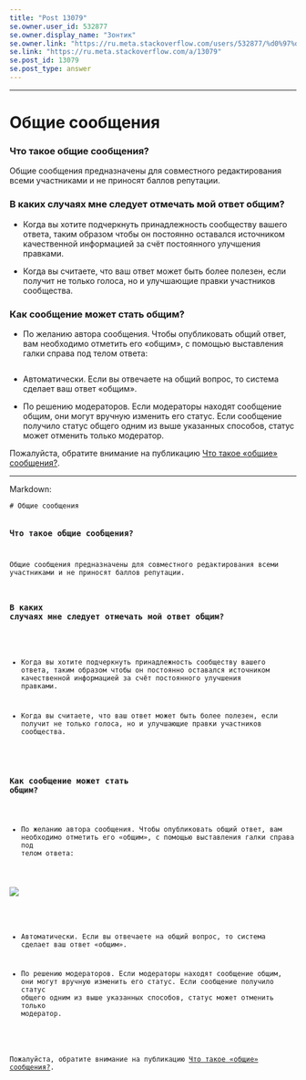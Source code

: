 ```yaml
---
title: "Post 13079"
se.owner.user_id: 532877
se.owner.display_name: "Зонтик"
se.owner.link: "https://ru.meta.stackoverflow.com/users/532877/%d0%97%d0%be%d0%bd%d1%82%d0%b8%d0%ba"
se.link: "https://ru.meta.stackoverflow.com/a/13079"
se.post_id: 13079
se.post_type: answer
---
```

<hr />
<h1>Общие сообщения</h1>
<h3>Что такое общие сообщения?</h3>
<p>Общие сообщения предназначены для совместного редактирования всеми участниками и не приносят баллов репутации.</p>
<h3>В каких случаях мне следует отмечать мой ответ общим?</h3>
<ul>
<li><p>Когда вы хотите подчеркнуть принадлежность сообществу вашего ответа, таким образом чтобы он постоянно оставался источником качественной информацией за счёт постоянного улучшения правками.</p>
</li>
<li><p>Когда вы считаете, что ваш ответ может быть более полезен, если получит не только голоса, но и улучшающие правки участников сообщества.</p>
</li>
</ul>
<h3>Как сообщение может стать общим?</h3>
<ul>
<li>По желанию автора сообщения. Чтобы опубликовать общий ответ, вам необходимо отметить его «общим», с помощью выставления галки справа под телом ответа:</li>
</ul>
<p><img src="https://i.stack.imgur.com/zN5A8.jpg" alt="" /></p>
<ul>
<li><p>Автоматически. Если вы отвечаете на общий вопрос, то система сделает ваш ответ «общим».</p>
</li>
<li><p>По решению модераторов. Если модераторы находят сообщение общим, они могут вручную изменить его статус. Если сообщение получило статус общего одним из выше указанных способов, статус может отменить только модератор.</p>
</li>
</ul>
<p>Пожалуйста, обратите внимание на публикацию <a href="https://ru.meta.stackoverflow.com/q/2436/532877">Что такое «общие» сообщения?</a>.</p>
<hr />
<p>Markdown:</p>
<pre><code># Общие сообщения

### Что такое общие сообщения?
Общие сообщения предназначены для совместного редактирования всеми участниками и не приносят баллов репутации.

### В каких случаях мне следует отмечать мой ответ общим?

+ Когда вы хотите подчеркнуть принадлежность сообществу вашего ответа, таким образом чтобы он постоянно оставался источником качественной информацией за счёт постоянного улучшения правками.

+ Когда вы считаете, что ваш ответ может быть более полезен, если получит не только голоса, но и улучшающие правки участников сообщества.

### Как сообщение может стать общим?

+ По желанию автора сообщения. Чтобы опубликовать общий ответ, вам необходимо отметить его «общим», с помощью выставления галки справа под телом ответа:

![](https://i.stack.imgur.com/zN5A8.jpg)

+ Автоматически. Если вы отвечаете на общий вопрос, то система сделает ваш ответ «общим».

+ По решению модераторов. Если модераторы находят сообщение общим, они могут вручную изменить его статус. Если сообщение получило статус общего одним из выше указанных способов, статус может отменить только модератор.

Пожалуйста, обратите внимание на публикацию [Что такое «общие» сообщения?](https://ru.meta.stackoverflow.com/q/2436/532877).
</code></pre>
